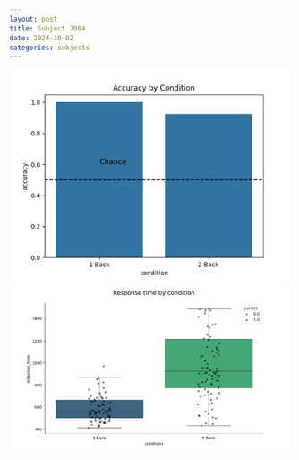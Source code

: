 ```yaml
---
layout: post
title: Subject 7004
date: 2024-10-02
categories: subjects
---
```


![](data/7004/run-1/7004_ATS_acc.png)
![](data/7004/run-1/7004_ATS_rt.png)
